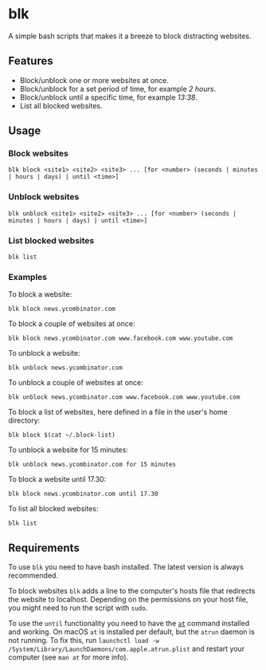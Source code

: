 # blk

A simple bash scripts that makes it a breeze to block distracting websites.

## Features

* Block/unblock one or more websites at once.
* Block/unblock for a set period of time, for example *2 hours*.
* Block/unblock until a specific time, for example *13:38*.
* List all blocked websites.

## Usage

### Block websites

    blk block <site1> <site2> <site3> ... [for <number> (seconds | minutes | hours | days) | until <time>]
    
### Unblock websites

    blk unblock <site1> <site2> <site3> ... [for <number> (seconds | minutes | hours | days) | until <time>]
    
### List blocked websites

    blk list

### Examples

To block a website:

    blk block news.ycombinator.com
    
To block a couple of websites at once:

    blk block news.ycombinator.com www.facebook.com www.youtube.com

To unblock a website:

    blk unblock news.ycombinator.com
    
To unblock a couple of websites at once:

    blk unblock news.ycombinator.com www.facebook.com www.youtube.com

To block a list of websites, here defined in a file in the user's home directory:

    blk block $(cat ~/.block-list)

To unblock a website for 15 minutes:

    blk unblock news.ycombinator.com for 15 minutes
    
To block a website until 17.30:

    blk block news.ycombinator.com until 17.30

To list all blocked websites:

    blk list

## Requirements

To use `blk` you need to have bash installed. The latest version is always recommended. 

To block websites `blk` adds a line to the computer's hosts file that redirects the website to localhost. Depending on the permissions on your host file, you might need to run the script with `sudo`.

To use the `until` functionality you need to have the [`at`](http://manpages.ubuntu.com/manpages/xenial/en/man1/at.1.html) command installed and working. On macOS `at` is installed per default, but the `atrun` daemon is not running. To fix this, run `launchctl load -w /System/Library/LaunchDaemons/com.apple.atrun.plist` and restart your computer (see `man at` for more info).
